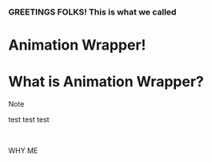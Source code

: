 ### GREETINGS FOLKS! This is what we called
# Animation Wrapper!

# What is Animation Wrapper?

> [!NOTE]
> test test test

<font color='#ffffff'>oops</font>

<p1>WHY ME<p1>
